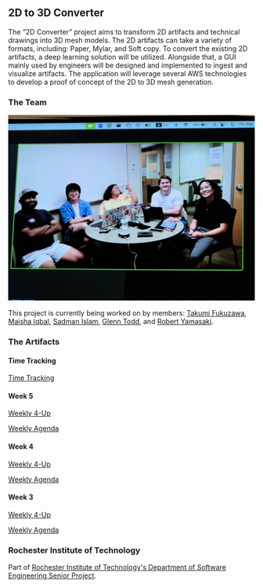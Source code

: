 ## 2D to 3D Converter

The “2D Converter” project aims to transform 2D artifacts and technical drawings into 3D mesh models. The 2D artifacts can take a variety of formats, including: Paper, Mylar, and Soft copy. To convert the existing 2D artifacts, a deep learning solution will be utilized. Alongside that, a GUI mainly used by engineers will be designed and implemented to ingest and visualize artifacts. The application will leverage several AWS technologies to develop a proof of concept of the 2D to 3D mesh generation.

### The Team

![Image](seniorprojectphoto.jpg)

This project is currently being worked on by members: [Takumi Fukuzawa](https://github.com/tsf2802), [Maisha Iqbal](https://github.com/maisha242), [Sadman Islam](https://github.com/sui2435), [Glenn Todd](https://github.com/GlennT18), and [Robert Yamasaki](https://github.com/rhy2781). 

### The Artifacts
#### Time Tracking
[Time Tracking](https://docs.google.com/spreadsheets/d/1mLGyJPQzbilqKjdqkZweImZlNCkcgxo9/edit?usp=sharing&ouid=109959886126266700451&rtpof=true&sd=true)

#### Week 5
[Weekly 4-Up](https://docs.google.com/document/d/1UVoeKDqdej1tJXUcCyZjxR0fmNmT5A5-/edit?usp=sharing&ouid=109959886126266700451&rtpof=true&sd=true)

[Weekly Agenda](https://docs.google.com/document/d/12C0019mP9tdyI29cTezOV8AN6G3HaheZUZapQ8T2e-c/edit?usp=sharing)

#### Week 4
[Weekly 4-Up](https://docs.google.com/document/d/1OEQej99cR7ObjNjwWGTfLApdZ56lCLHE/edit?usp=sharing&ouid=109959886126266700451&rtpof=true&sd=true)

[Weekly Agenda](https://docs.google.com/document/d/1GNg0vWXJHkbjexC0MkHcg7m97WVNoeuksW_c9q8s2ak/edit?usp=sharing)

#### Week 3
[Weekly 4-Up](https://docs.google.com/document/d/1ykIy9qx-CN6bZ0QzhvZFx3Bv2Wo0n3Mb/edit?usp=sharing&ouid=109959886126266700451&rtpof=true&sd=true)

[Weekly Agenda](https://docs.google.com/document/d/173BcqYd8h7Rigkrz6v5_-FbNXhVdJR50RlnG7qdOqdk/edit?usp=sharing)

### Rochester Institute of Technology

Part of [Rochester Institute of Technology's Department of Software Engineering Senior Project](https://seniorproject.se.rit.edu/). 